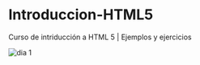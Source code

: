 # Introduccion-HTML5
Curso de intriducción a HTML 5 | Ejemplos y ejercicios

![dia 1](https://user-images.githubusercontent.com/49338963/196544961-498a0e7f-8b4d-45ee-b37b-b9325c4c0417.png)
